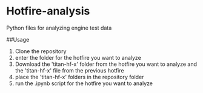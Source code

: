 # Hotfire-analysis
Python files for analyzing engine test data

##Usage
1) Clone the repository
2) enter the folder for the hotfire you want to analyze
3)  Download the 'titan-hf-x' folder from the hotfire you want to analyze and the 'titan-hf-x' file from the previous hotfire 
4) place the 'titan-hf-x' folders in the repository folder
5) run the .ipynb script for the hotfire you want to analyze
